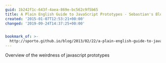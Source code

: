 ```yaml
---
guid: 1b242f1c-643f-4aea-869e-bc562c9f5b65
title: A Plain English Guide to JavaScript Prototypes - Sebastian's Blog
created: '2015-01-07T12:53:21+00:00'
changed: '2019-09-24T14:37:25+00:00'


bookmark_of: >-
  http://sporto.github.io/blog/2013/02/22/a-plain-english-guide-to-javascript-prototypes/
---
```



Overview of the weirdness of javascript prototypes
